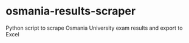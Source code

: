# osmania-results-scraper
Python script to scrape Osmania University exam results and export to Excel
